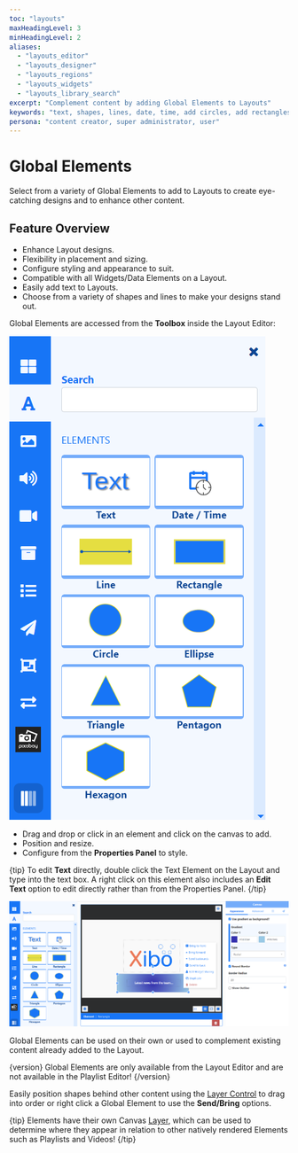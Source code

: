 ```yaml
---
toc: "layouts"
maxHeadingLevel: 3
minHeadingLevel: 2
aliases:
  - "layouts_editor"
  - "layouts_designer"
  - "layouts_regions"
  - "layouts_widgets"
  - "layouts_library_search"  
excerpt: "Complement content by adding Global Elements to Layouts"
keywords: "text, shapes, lines, date, time, add circles, add rectangles, add triangles"
persona: "content creator, super administrator, user"
---
```


# Global Elements 

Select from a variety of Global Elements to add to Layouts to create eye-catching designs and to enhance other content.

## Feature Overview

- Enhance Layout designs.
- Flexibility in placement and sizing.
- Configure styling and appearance to suit.
- Compatible with all Widgets/Data Elements on a Layout.
- Easily add text to Layouts.
- Choose from a variety of shapes and lines to make your designs stand out.

Global Elements are accessed from the **Toolbox** inside the Layout Editor:

![Global Elements](img/v4_layouts_global_elements.png)

- Drag and drop or click in an element and click on the canvas to add.
- Position and resize.
- Configure from the **Properties Panel** to style.

{tip}
To edit **Text** directly, double click the Text Element on the Layout and type into the text box. A right click on this element also includes an **Edit Text** option to edit directly rather than from the Properties Panel.
{/tip}

![Add Text Element](img/v4_layouts_add_text_element.png)

Global Elements can be used on their own or used to complement existing content already added to the Layout.

{version}
Global Elements are only available from the Layout Editor and are not available in the Playlist Editor!
{/version}

Easily position shapes behind other content using the [Layer Control](layouts_editor#content-layer-control.html) to drag into order or right click a Global Element to use the **Send/Bring** options.

{tip}
Elements have their own Canvas [Layer](layouts_editor#content-layering.html), which can be used to determine where they appear in relation to other natively rendered Elements such as Playlists and Videos!
{/tip}



































